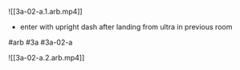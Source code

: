 

![[3a-02-a.1.arb.mp4]]

* enter with upright dash after landing from ultra in previous room

#arb #3a #3a-02-a



![[3a-02-a.2.arb.mp4]]

